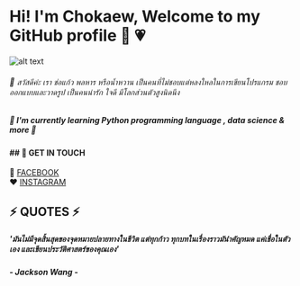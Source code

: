 # Hi! I'm Chokaew, Welcome to my GitHub profile :wave: :heartpulse:
![alt text](https://drive.google.com/uc?id=1pnGOckpwWNuHOO0hwcdobDxk7MqQqCvE)

###### :raising_hand: สวัสดีค่ะ เรา ช่อแก้ว พลหาร หรือน้ำหวาน เป็นคนที่ไม่ชอบแต่หลงใหลในการเขียนโปรแกรม ชอบออกแบบและวาดรูป เป็นคนน่ารัก ใจดี มีโลกส่วนตัวสูงนิดนึง 


##### :green_book: I'm currently learning Python programming language , data science & more :pushpin:

#### ## :iphone: GET IN TOUCH
:purple_heart: [FACEBOOK](https://web.facebook.com/profile.php?id=100015183786126)<br>
:heart: [INSTAGRAM](https://www.instagram.com/syruppz_/)<br>

## :zap: QUOTES :zap:
##### 'มันไม่มีจุดสิ้นสุดของจุดหมายปลายทางในชีวิต แต่ทุกก้าว ทุกบทในเรื่องราวมันำคัญหมด แค่เชื่อในตัวเอง และเขียนประวัติศาสตร์ของคุณเอง'
##### - Jackson Wang -
